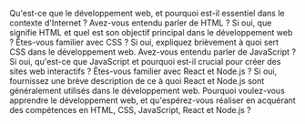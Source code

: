 Qu'est-ce que le développement web, et pourquoi est-il essentiel dans le contexte d'Internet ?
Avez-vous entendu parler de HTML ? Si oui, que signifie HTML et quel est son objectif principal dans le développement web ?
Êtes-vous familier avec CSS ? Si oui, expliquez brièvement à quoi sert CSS dans le développement web.
Avez-vous entendu parler de JavaScript ? Si oui, qu'est-ce que JavaScript et pourquoi est-il crucial pour créer des sites web interactifs ?
Êtes-vous familier avec React et Node.js ? Si oui, fournissez une brève description de ce à quoi React et Node.js sont généralement utilisés dans le développement web.
Pourquoi voulez-vous apprendre le développement web, et qu'espérez-vous réaliser en acquérant des compétences en HTML, CSS, JavaScript, React et Node.js ?
